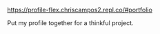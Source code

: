 https://profile-flex.chriscampos2.repl.co/#portfolio

Put my profile together for a thinkful project.
